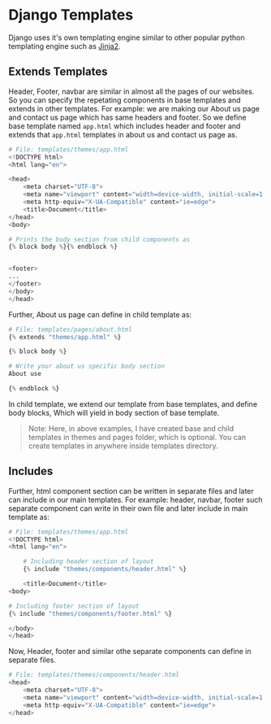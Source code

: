 # Django Templates
Django uses it's own templating engine similar to other popular python templating engine such as [Jinja2](https://palletsprojects.com/p/jinja/).

## Extends Templates
Header, Footer, navbar are similar in almost all the pages of our websites. So you can specify the repetating components in base templates and extends in other templates. For example: we are making our About us page and contact us page which has same headers and footer. So we define base template named ```app.html``` which includes header and footer and extends that ```app.html``` templates in about us and contact us page as.

```python
# File: templates/themes/app.html
<!DOCTYPE html>
<html lang="en">

<head>
    <meta charset="UTF-8">
    <meta name="viewport" content="width=device-width, initial-scale=1.0">
    <meta http-equiv="X-UA-Compatible" content="ie=edge">
    <title>Document</title>
</head>
<body>

# Prints the body section from child components as
{% block body %}{% endblock %}


<footer>
...
</footer>
</body>
</head>
``` 


Further, About us page can define in child template as:
```python
# File: templates/pages/about.html
{% extends "themes/app.html" %}

{% block body %}

# Write your about us specific body section
About use

{% endblock %}
```

In child template, we extend our template from base templates, and define body blocks, Which will yield in body section of base template. 

> Note: Here, in above examples, I have created base and child templates in themes and pages folder, which is optional. You can create templates in anywhere inside templates directory.


## Includes
Further, html component section can be written in separate files and later can include in our main templates. For example: header, navbar, footer such separate component can write in their own file and later include in main template as:
```python
# File: templates/themes/app.html
<!DOCTYPE html>
<html lang="en">

    # Including header section of layout
    {% include "themes/components/header.html" %}

    <title>Document</title>
<body>

# Including footer section of layout
{% include "themes/components/footer.html" %}

</body>
</head>
``` 
Now, Header, footer and similar othe separate components can define in separate files.
```python
# File: templates/themes/components/header.html
<head>
    <meta charset="UTF-8">
    <meta name="viewport" content="width=device-width, initial-scale=1.0">
    <meta http-equiv="X-UA-Compatible" content="ie=edge">
</head>
```